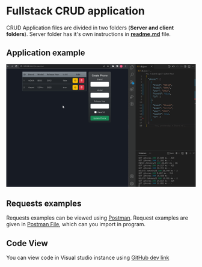 # __Fullstack CRUD application__


CRUD Application files are divided in two folders (__Server and client folders__). Server folder has it's own instructions in [__readme.md__](../client/services/readme.md) file.


## __Application example__


![](fs-CRUD-App-D.Sumskus.gif)

## __Requests examples__

Requests examples can be viewed using [Postman](https://www.postman.com/downloads/). Request examples are given in [Postman File](./Phones.postman_collection.json), which can you import in program.

## __Code View__

You can view code in Visual studio instance using [GitHub dev link]()